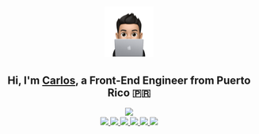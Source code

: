 <h1 align="center"><a href="https://www.carlosadriangarcia.com"><img width="20%" alt="Hi, I'm Carlos, a Front-End Engineer!" src="./assets/avatar-coding.svg"/></a></h1>
<h2 align="center">Hi, I'm <a href="https://www.carlosadriangarcia.com">Carlos</a>, a Front-End Engineer from Puerto Rico 🇵🇷</h2>
<div align="center">
  <a href="https://www.linkedin.com/in/carlos-a-garcia32/">
    <img src="https://img.shields.io/badge/LinkedIn-0077B5?style=plastic&logo=linkedin&logoColor=white" />
  </a>
</div>
<div align="center">
  <a href="https://www.carlosadriangarcia.com">
    <img src="https://img.shields.io/badge/-ReactJs-61DAFB?logo=react&logoColor=white&style=plastic" />
  </a>
  <a href="https://www.carlosadriangarcia.com">
    <img src="https://img.shields.io/badge/-Redux-7247b6?logo=redux&logoColor=white&style=plastic" />
  </a>
  <a href="https://www.carlosadriangarcia.com">
   <img src="https://shields.io/badge/TypeScript-3a75bf?logo=TypeScript&logoColor=FFF&style=plastic" />
  </a>
  <a href="https://www.carlosadriangarcia.com">
   <img src="https://img.shields.io/badge/-HTML5-dc4a25?logo=HTML5&logoColor=white&style=plastic" />
   </a>
  <a href="https://www.carlosadriangarcia.com">
   <img src="https://img.shields.io/badge/CSS3-1572B6?style=plastic&logo=css3&logoColor=white" />
  </a>
  <a href="https://www.carlosadriangarcia.com">
   <img src="https://img.shields.io/badge/Python-3570a3?style=plastic&logo=python&logoColor=white" />
  </a>
</div>
